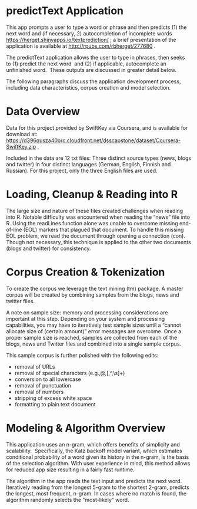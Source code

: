 # predictText Application
This app prompts a user to type a word or phrase and then predicts (1) the next word and (if necessary, 2) autocompletion of incomplete words https://herget.shinyapps.io/textprediction/ ; a brief presentation of the application is available at http://rpubs.com/rbherget/277680 . 

The predictText application allows the user to type in phrases, then seeks to (1) predict the next word  and (2) if applicable, autocomplete an unfinished word.  These outputs are discussed in greater detail below.

The following paragraphs discuss the application development process, including data characteristics, corpus creation and model selection.

# Data Overview 
Data for this project provided by SwiftKey via Coursera, and is available for download at: https://d396qusza40orc.cloudfront.net/dsscapstone/dataset/Coursera-SwiftKey.zip .

Included in the data are 12 txt files: Three distinct source types (news, blogs and twitter) in four distinct languages (German, English, Finnish and Russian). For this project, only the three English files are used.

# Loading, Cleanup & Reading into R 
The large size and nature of these files created challenges when reading into R. Notable difficulty was encountered when reading the “news” file into R. Using the readLines function alone was unable to overcome missing end-of-line (EOL) markers that plagued that document. To handle this missing EOL problem, we read the document through opening a connection (con). Though not necessary, this
technique is applied to the other two documents (blogs and twitter) for consistency.
 
# Corpus Creation & Tokenization 
To create the corpus we leverage the text mining (tm) package. A master corpus will be created by combining samples from the blogs, news and twitter files.

A note on sample size: memory and processing considerations are important at this step. Depending on your system and processing capabilities, you may have to iteratively test sample sizes until a “cannot allocate size of (certain amount)” error messages are overcome. Once a proper sample size is reached, samples are collected from each of the blogs, news and Twitter files and combined into a single sample corpus.

This sample corpus is further polished with the following edits:
- removal of URLs
- removal of special characters (e.g.,@,[,^,\s]+)
- conversion to all lowercase
- removal of punctuation
- removal of numbers
- stripping of excess white space
- formatting to plain text document

# Modeling & Algorithm Overview
This application uses an n-gram, which offers benefits of simplicity and scalability.  Specifically, the Katz backoff model variant, which estimates conditional probability of a word given its history in the n-gram, is the basis of the selection algorithm. With user experience in mind, this method allows for reduced app size resulting in a fairly fast runtime.

The algorithm in the app reads the text input and predicts the next word. Iteratively reading from the longest 5-gram to the shortest 2-gram, predicts the longest, most frequent, n-gram. In cases where no match is found, the algorithm randomly selects the "most-likely" word.
